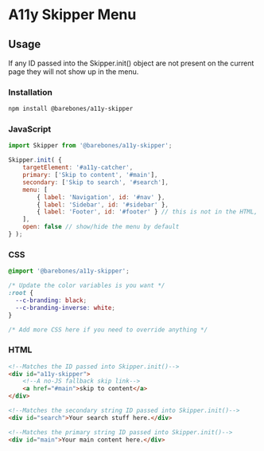 # A11y Skipper Menu

## Usage
If any ID passed into the Skipper.init() object are not present on the current page
they will not show up in the menu.

### Installation
```bash
npm install @barebones/a11y-skipper
```
### JavaScript
```javascript
import Skipper from '@barebones/a11y-skipper';

Skipper.init( {
	targetElement: '#a11y-catcher',
	primary: ['Skip to content', '#main'],
	secondary: ['Skip to search', '#search'],
	menu: [
		{ label: 'Navigation', id: '#nav' },
		{ label: 'Sidebar', id: '#sidebar' },
		{ label: 'Footer', id: '#footer' } // this is not in the HTML, so it won't show up
	],
	open: false // show/hide the menu by default
} );
```

### CSS
```css
@import '@barebones/a11y-skipper';

/* Update the color variables is you want */
:root {
  --c-branding: black;
  --c-branding-inverse: white;
}

/* Add more CSS here if you need to override anything */
```

### HTML
```html
<!--Matches the ID passed into Skipper.init()-->
<div id="a11y-skipper">
	<!--A no-JS fallback skip link-->
	<a href="#main">skip to content</a>
</div>

<!--Matches the secondary string ID passed into Skipper.init()-->
<div id="search">Your search stuff here.</div>

<!--Matches the primary string ID passed into Skipper.init()-->
<div id="main">Your main content here.</div>
